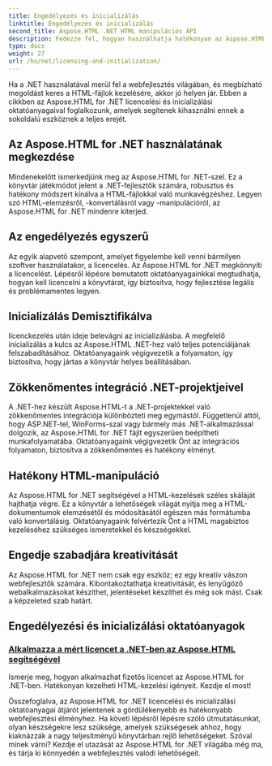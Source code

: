 ```yaml
---
title: Engedélyezés és inicializálás
linktitle: Engedélyezés és inicializálás
second_title: Aspose.HTML .NET HTML manipulációs API
description: Fedezze fel, hogyan használhatja hatékonyan az Aspose.HTML-t .NET-hez átfogó licencelési és inicializálási oktatóanyagainkon keresztül. Használja ki az eszközben rejlő teljes potenciált.
type: docs
weight: 27
url: /hu/net/licensing-and-initialization/
---
```


Ha a .NET használatával merül fel a webfejlesztés világában, és megbízható megoldást keres a HTML-fájlok kezelésére, akkor jó helyen jár. Ebben a cikkben az Aspose.HTML for .NET licencelési és inicializálási oktatóanyagaival foglalkozunk, amelyek segítenek kihasználni ennek a sokoldalú eszköznek a teljes erejét.

## Az Aspose.HTML for .NET használatának megkezdése

Mindenekelőtt ismerkedjünk meg az Aspose.HTML for .NET-szel. Ez a könyvtár játékmódot jelent a .NET-fejlesztők számára, robusztus és hatékony módszert kínálva a HTML-fájlokkal való munkavégzéshez. Legyen szó HTML-elemzésről, -konvertálásról vagy -manipulációról, az Aspose.HTML for .NET mindenre kiterjed. 

## Az engedélyezés egyszerű

Az egyik alapvető szempont, amelyet figyelembe kell venni bármilyen szoftver használatakor, a licencelés. Az Aspose.HTML for .NET megkönnyíti a licencelést. Lépésről lépésre bemutatott oktatóanyagainkkal megtudhatja, hogyan kell licencelni a könyvtárat, így biztosítva, hogy fejlesztése legális és problémamentes legyen. 

## Inicializálás Demisztifikálva

licenckezelés után ideje belevágni az inicializálásba. A megfelelő inicializálás a kulcs az Aspose.HTML .NET-hez való teljes potenciáljának felszabadításához. Oktatóanyagaink végigvezetik a folyamaton, így biztosítva, hogy jártas a könyvtár helyes beállításában. 

## Zökkenőmentes integráció .NET-projektjeivel

A .NET-hez készült Aspose.HTML-t a .NET-projektekkel való zökkenőmentes integrációja különbözteti meg egymástól. Függetlenül attól, hogy ASP.NET-tel, WinForms-szal vagy bármely más .NET-alkalmazással dolgozik, az Aspose.HTML for .NET fájlt egyszerűen beépítheti munkafolyamatába. Oktatóanyagaink végigvezetik Önt az integrációs folyamaton, biztosítva a zökkenőmentes és hatékony élményt.

## Hatékony HTML-manipuláció

Az Aspose.HTML for .NET segítségével a HTML-kezelések széles skáláját hajthatja végre. Ez a könyvtár a lehetőségek világát nyitja meg a HTML-dokumentumok elemzésétől és módosításától egészen más formátumba való konvertálásig. Oktatóanyagaink felvértezik Önt a HTML magabiztos kezeléséhez szükséges ismeretekkel és készségekkel.

## Engedje szabadjára kreativitását

Az Aspose.HTML for .NET nem csak egy eszköz; ez egy kreatív vászon webfejlesztők számára. Kibontakoztathatja kreativitását, és lenyűgöző webalkalmazásokat készíthet, jelentéseket készíthet és még sok mást. Csak a képzeleted szab határt.

## Engedélyezési és inicializálási oktatóanyagok
### [Alkalmazza a mért licencet a .NET-ben az Aspose.HTML segítségével](./apply-metered-license/)
Ismerje meg, hogyan alkalmazhat fizetős licencet az Aspose.HTML for .NET-ben. Hatékonyan kezelheti HTML-kezelési igényeit. Kezdje el most!

Összefoglalva, az Aspose.HTML for .NET licencelési és inicializálási oktatóanyagai átjárót jelentenek a gördülékenyebb és hatékonyabb webfejlesztési élményhez. Ha követi lépésről lépésre szóló útmutatásunkat, olyan készségekre lesz szüksége, amelyek szükségesek ahhoz, hogy kiaknázzák a nagy teljesítményű könyvtárban rejlő lehetőségeket. Szóval minek várni? Kezdje el utazását az Aspose.HTML for .NET világába még ma, és tárja ki könnyedén a webfejlesztés valódi lehetőségeit.